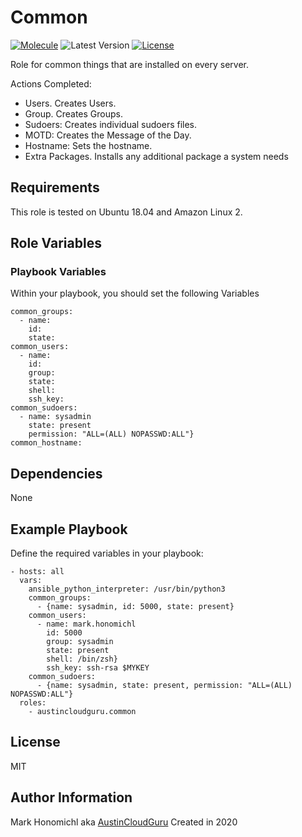 Common
=========
[![Molecule](https://github.com/austincloudguru/ansible-role-common/workflows/Molecule/badge.svg)](https://github.com/austincloudguru/ansible-role-common/actions?query=workflow%3AMolecule)
![Latest Version](https://img.shields.io/github/v/tag/austincloudguru/ansible-role-common?sort=semver&label=Latest%20Version) 
[![License](https://img.shields.io/github/license/austincloudguru/ansible-role-common)](https://github.com/austincloudguru/ansible-role-common/blob/master/LICENSE)

Role for common things that are installed on every server.  

Actions Completed:
- Users.  Creates Users.
- Group. Creates Groups.
- Sudoers: Creates individual sudoers files.
- MOTD: Creates the Message of the Day.
- Hostname: Sets the hostname.
- Extra Packages. Installs any additional package a system needs

Requirements
------------
This role is tested on Ubuntu 18.04 and Amazon Linux 2.  

Role Variables
--------------
### Playbook Variables
Within your playbook, you should set the following Variables

    common_groups:
      - name:
        id:
        state:
    common_users:
      - name:
        id:
        group:
        state:
        shell: 
        ssh_key:  
    common_sudoers:
      - name: sysadmin
        state: present
        permission: "ALL=(ALL) NOPASSWD:ALL"}
    common_hostname: 

Dependencies
------------
None

Example Playbook
----------------
Define the required variables in your playbook:

    - hosts: all
      vars:
        ansible_python_interpreter: /usr/bin/python3
        common_groups:
          - {name: sysadmin, id: 5000, state: present}
        common_users:
          - name: mark.honomichl
            id: 5000
            group: sysadmin
            state: present
            shell: /bin/zsh}
            ssh_key: ssh-rsa $MYKEY
        common_sudoers:
          - {name: sysadmin, state: present, permission: "ALL=(ALL) NOPASSWD:ALL"}
      roles:
        - austincloudguru.common

License
-------
MIT

Author Information
------------------
Mark Honomichl aka [AustinCloudGuru](https://austincloud.guru)
Created in 2020 
